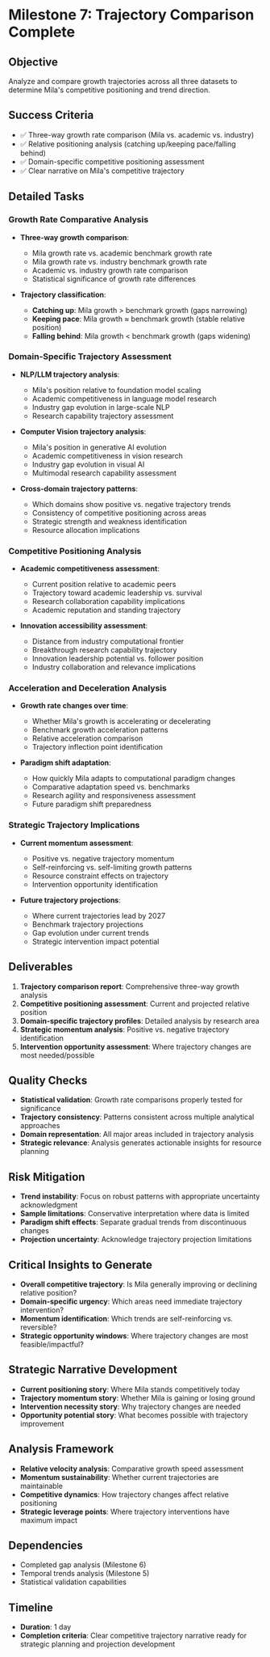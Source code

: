 # Milestone 7: Trajectory Comparison Complete

## Objective
Analyze and compare growth trajectories across all three datasets to determine Mila's competitive positioning and trend direction.

## Success Criteria
- ✅ Three-way growth rate comparison (Mila vs. academic vs. industry)
- ✅ Relative positioning analysis (catching up/keeping pace/falling behind)
- ✅ Domain-specific competitive positioning assessment
- ✅ Clear narrative on Mila's competitive trajectory

## Detailed Tasks

### Growth Rate Comparative Analysis
- **Three-way growth comparison**:
  - Mila growth rate vs. academic benchmark growth rate
  - Mila growth rate vs. industry benchmark growth rate
  - Academic vs. industry growth rate comparison
  - Statistical significance of growth rate differences

- **Trajectory classification**:
  - **Catching up**: Mila growth > benchmark growth (gaps narrowing)
  - **Keeping pace**: Mila growth ≈ benchmark growth (stable relative position)
  - **Falling behind**: Mila growth < benchmark growth (gaps widening)

### Domain-Specific Trajectory Assessment
- **NLP/LLM trajectory analysis**:
  - Mila's position relative to foundation model scaling
  - Academic competitiveness in language model research
  - Industry gap evolution in large-scale NLP
  - Research capability trajectory assessment

- **Computer Vision trajectory analysis**:
  - Mila's position in generative AI evolution
  - Academic competitiveness in vision research
  - Industry gap evolution in visual AI
  - Multimodal research capability assessment

- **Cross-domain trajectory patterns**:
  - Which domains show positive vs. negative trajectory trends
  - Consistency of competitive positioning across areas
  - Strategic strength and weakness identification
  - Resource allocation implications

### Competitive Positioning Analysis
- **Academic competitiveness assessment**:
  - Current position relative to academic peers
  - Trajectory toward academic leadership vs. survival
  - Research collaboration capability implications
  - Academic reputation and standing trajectory

- **Innovation accessibility assessment**:
  - Distance from industry computational frontier
  - Breakthrough research capability trajectory
  - Innovation leadership potential vs. follower position
  - Industry collaboration and relevance implications

### Acceleration and Deceleration Analysis
- **Growth rate changes over time**:
  - Whether Mila's growth is accelerating or decelerating
  - Benchmark growth acceleration patterns
  - Relative acceleration comparison
  - Trajectory inflection point identification

- **Paradigm shift adaptation**:
  - How quickly Mila adapts to computational paradigm changes
  - Comparative adaptation speed vs. benchmarks
  - Research agility and responsiveness assessment
  - Future paradigm shift preparedness

### Strategic Trajectory Implications
- **Current momentum assessment**:
  - Positive vs. negative trajectory momentum
  - Self-reinforcing vs. self-limiting growth patterns
  - Resource constraint effects on trajectory
  - Intervention opportunity identification

- **Future trajectory projections**:
  - Where current trajectories lead by 2027
  - Benchmark trajectory projections
  - Gap evolution under current trends
  - Strategic intervention impact potential

## Deliverables
1. **Trajectory comparison report**: Comprehensive three-way growth analysis
2. **Competitive positioning assessment**: Current and projected relative position
3. **Domain-specific trajectory profiles**: Detailed analysis by research area
4. **Strategic momentum analysis**: Positive vs. negative trajectory identification
5. **Intervention opportunity assessment**: Where trajectory changes are most needed/possible

## Quality Checks
- **Statistical validation**: Growth rate comparisons properly tested for significance
- **Trajectory consistency**: Patterns consistent across multiple analytical approaches
- **Domain representation**: All major areas included in trajectory analysis
- **Strategic relevance**: Analysis generates actionable insights for resource planning

## Risk Mitigation
- **Trend instability**: Focus on robust patterns with appropriate uncertainty acknowledgment
- **Sample limitations**: Conservative interpretation where data is limited
- **Paradigm shift effects**: Separate gradual trends from discontinuous changes
- **Projection uncertainty**: Acknowledge trajectory projection limitations

## Critical Insights to Generate
- **Overall competitive trajectory**: Is Mila generally improving or declining relative position?
- **Domain-specific urgency**: Which areas need immediate trajectory intervention?
- **Momentum identification**: Which trends are self-reinforcing vs. reversible?
- **Strategic opportunity windows**: Where trajectory changes are most feasible/impactful?

## Strategic Narrative Development
- **Current positioning story**: Where Mila stands competitively today
- **Trajectory momentum story**: Whether Mila is gaining or losing ground
- **Intervention necessity story**: Why trajectory changes are needed
- **Opportunity potential story**: What becomes possible with trajectory improvement

## Analysis Framework
- **Relative velocity analysis**: Comparative growth speed assessment
- **Momentum sustainability**: Whether current trajectories are maintainable
- **Competitive dynamics**: How trajectory changes affect relative positioning
- **Strategic leverage points**: Where trajectory interventions have maximum impact

## Dependencies
- Completed gap analysis (Milestone 6)
- Temporal trends analysis (Milestone 5)
- Statistical validation capabilities

## Timeline
- **Duration**: 1 day
- **Completion criteria**: Clear competitive trajectory narrative ready for strategic planning and projection development
